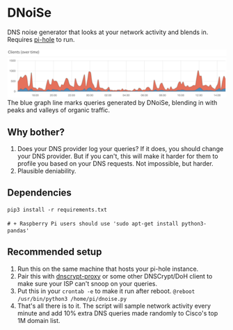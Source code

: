 # DNoiSe
DNS noise generator that looks at your network activity and blends in. Requires [pi-hole](https://pi-hole.net) to run.

![DNoiSe blended into organic traffic](https://github.com/Nickwasused/DNoiSe/blob/master/traffic.png)
The blue graph line marks queries generated by DNoiSe, blending in with peaks and valleys of organic traffic.


## Why bother?
1. Does your DNS provider log your queries? If it does, you should change your DNS provider. But if you can't, this will make it harder for them to profile you based on your DNS requests. Not impossible, but harder.
2. Plausible deniability.

## Dependencies
```
pip3 install -r requirements.txt

# + Raspberry Pi users should use 'sudo apt-get install python3-pandas'
```

## Recommended setup
1. Run this on the same machine that hosts your pi-hole instance.
2. Pair this with [dnscrypt-proxy](https://github.com/jedisct1/dnscrypt-proxy) or some other DNSCrypt/DoH client to make sure your ISP can't snoop on your queries.
3. Put this in your `crontab -e` to make it run after reboot.
`@reboot /usr/bin/python3 /home/pi/dnoise.py`
4. That's all there is to it. The script will sample network activity every minute and add 10% extra DNS queries made randomly to Cisco's top 1M domain list.
